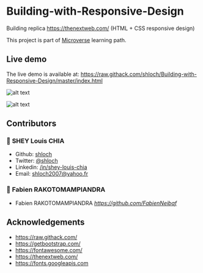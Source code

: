 # Building-with-Responsive-Design

Building replica https://thenextweb.com/ (HTML + CSS responsive design)

This project is part of [Microverse](https://www.microverse.org/) learning path.

## Live demo

The live demo is available at: https://raw.githack.com/shloch/Building-with-Responsive-Design/master/index.html

![alt text](https://github.com/shloch/Building-with-Responsive-Design/blob/master/assets/images/nyt.gif)

![alt text](https://github.com/shloch/Building-with-Responsive-Design/blob/master/assets/images/nyt2.gif)

## Contributors

### 👤 **SHEY Louis CHIA**

- Github: [shloch](https://github.com/shloch)
- Twitter: [@shloch](https://twitter.com/shloch)
- Linkedin: [/in/shey-louis-chia](https://www.linkedin.com/in/shey-louis-chia)
- Email: shloch2007@yahoo.fr

### 👤 **Fabien RAKOTOMAMPIANDRA**
- Fabien RAKOTOMAMPIANDRA _https://github.com/FabienNeibaf_

## Acknowledgements
- https://raw.githack.com/
- https://getbootstrap.com/
- https://fontawesome.com/
- https://thenextweb.com/
- https://fonts.googleapis.com

